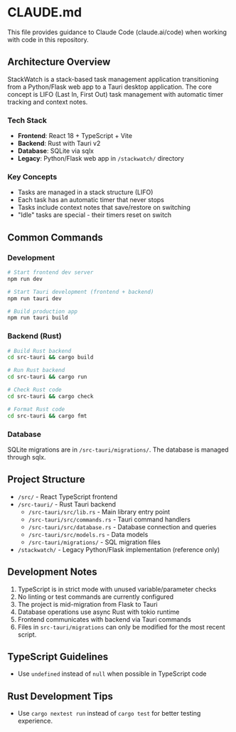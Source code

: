 # CLAUDE.md

This file provides guidance to Claude Code (claude.ai/code) when working with code in this repository.

## Architecture Overview

StackWatch is a stack-based task management application transitioning from a Python/Flask web app to a Tauri desktop application. The core concept is LIFO (Last In, First Out) task management with automatic timer tracking and context notes.

### Tech Stack
- **Frontend**: React 18 + TypeScript + Vite
- **Backend**: Rust with Tauri v2
- **Database**: SQLite via sqlx
- **Legacy**: Python/Flask web app in `/stackwatch/` directory

### Key Concepts
- Tasks are managed in a stack structure (LIFO)
- Each task has an automatic timer that never stops
- Tasks include context notes that save/restore on switching
- "Idle" tasks are special - their timers reset on switch

## Common Commands

### Development
```bash
# Start frontend dev server
npm run dev

# Start Tauri development (frontend + backend)
npm run tauri dev

# Build production app
npm run tauri build
```

### Backend (Rust)
```bash
# Build Rust backend
cd src-tauri && cargo build

# Run Rust backend
cd src-tauri && cargo run

# Check Rust code
cd src-tauri && cargo check

# Format Rust code
cd src-tauri && cargo fmt
```

### Database
SQLite migrations are in `/src-tauri/migrations/`. The database is managed through sqlx.

## Project Structure

- `/src/` - React TypeScript frontend
- `/src-tauri/` - Rust Tauri backend
  - `/src-tauri/src/lib.rs` - Main library entry point
  - `/src-tauri/src/commands.rs` - Tauri command handlers
  - `/src-tauri/src/database.rs` - Database connection and queries
  - `/src-tauri/src/models.rs` - Data models
  - `/src-tauri/migrations/` - SQL migration files
- `/stackwatch/` - Legacy Python/Flask implementation (reference only)

## Development Notes

1. TypeScript is in strict mode with unused variable/parameter checks
2. No linting or test commands are currently configured
3. The project is mid-migration from Flask to Tauri
4. Database operations use async Rust with tokio runtime
5. Frontend communicates with backend via Tauri commands
6. Files in `src-tauri/migrations` can only be modified for the most recent script.

## TypeScript Guidelines
- Use `undefined` instead of `null` when possible in TypeScript code

## Rust Development Tips
- Use `cargo nextest run` instead of `cargo test` for better testing experience.
